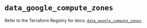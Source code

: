 # `data_google_compute_zones`

Refer to the Terraform Registry for docs: [`data_google_compute_zones`](https://registry.terraform.io/providers/hashicorp/google-beta/5.43.1/docs/data-sources/google_compute_zones).
